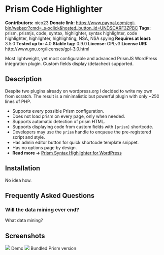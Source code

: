 # Prism Code Highlighter #
**Contributors:** nico23
**Donate link:** https://www.paypal.com/cgi-bin/webscr?cmd=_s-xclick&hosted_button_id=UNDSCARF3ZPBC
**Tags:** prism, prismjs, code, syntax, highlighter, syntax highlighter, code highlighter, highlighter, highlighting, NSA, NSA spying
**Requires at least:** 3.5.0
**Tested up to:** 4.0
**Stable tag:** 0.9.0
**License:** GPLv3
**License URI:** http://www.gnu.org/licenses/gpl-3.0.html

Most lightweight, yet most configurable and advanced PrismJS WordPress integration plugin. Custom fields display (detached) supported.

## Description ##

Despite two plugins already on wordpress.org I decided to write my own from scratch. The result is a minimalistic but powerful plugin with only ~250 lines of PHP.

* Supports every possible Prism configuration.
* Does not load prism on every page, only when needed.
* Supports automatic detection of prism HTML.
* Supports displaying code from custom fields with `[prism]` shortcode.
* Developers may use the `prism` handle to enqueue the pre-registered script and style.
* Has admin editor button for quick shortcode template snippet.
* Has no options page by design.
* **Read more ->** [Prism Syntax Highlighter for WordPress](http://nextgenthemes.com/plugins/prism-syntax-highlighter-for-wordpress/)

## Installation ##

No idea how.

## Frequently Asked Questions ##

### Will the data mining ever end? ###

What data mining?

## Screenshots ##

![](screenshot-1.png)
Demo
![](screenshot-2.png)
Bundled Prism version
